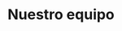 ---
title: "Nuestro equipo"
draft: false
# page title background image
bg_image: "images/backgrounds/page-title.jpg"
# meta description
description : ""
---